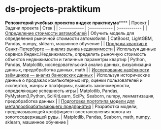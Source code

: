 # ds-projects-praktikum
**Репозиторий учебных проектов яндекс практикума******
| Проект  |  Задачи проекта |  Стек |
| :------------ | :------------ | :------------ |
| [Определение стоимости автомобилей](https://github.com/it-ru/ds-projects-praktikum/blob/main/numeric_methods/numeric_methods.ipynb "Определение стоимости автомобилей") | Обучить модель для определения рыночной стоимости автомобиля. | CatBoost, LightGBM, Pandas, numpy, sklearn, машинное обучение |
| [Продажа квартир в Санкт-Петербурге — анализ рынка недвижимости](https://github.com/it-ru/ds-projects-praktikum/blob/main/real_estate/real_estate.ipynb "Продажа квартир в Санкт-Петербурге — анализ рынка недвижимости")  |  Используя данные сервиса Яндекс.Недвижимость, определить рыночную стоимость объектов недвижимости и типичные параметры квартир | Python, Pandas, Matplotlib, исследовательский анализ данных, визуализация данных, предобработка данных, math  |
| [Исследование надёжности заёмщиков — анализ банковских данных](https://github.com/it-ru/ds-projects-praktikum/blob/main/bank/bank.ipynb "Исследование надёжности заёмщиков — анализ банковских данных")  |  Используя исторические данные о продажах компьютерных игр, оценки пользователей и экспертов, жанры и платформы, выявить закономерности, определяющие успешность игры | Matplotlib, Pandas, PyMystem3,Python, SciKitLearn, SciPy, Seaborn, numpy, лемматизация, предобработка данных  |
| [Подготовка прототипа модели для металлообрабатывающего предприятия](https://github.com/it-ru/ds-projects-praktikum/blob/main/gold/gold.ipynb "Подготовка прототипа модели для металлообрабатывающего предприятия")  | 
Разработка модели, предсказывающей коэффициент восстановления золота из золотосодержащей руды.  |  Matplotlib, Pandas, Seaborn, math, numpy, sklearn, машинное обучение |
